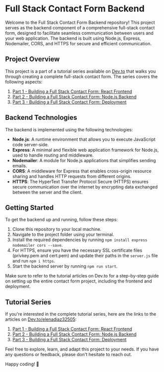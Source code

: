 # Full Stack Contact Form Backend

Welcome to the Full Stack Contact Form Backend repository! This project serves as the backend component of a comprehensive full-stack contact form, designed to facilitate seamless communication between users and your web application. The backend is built using Node.js, Express, Nodemailer, CORS, and HTTPS for secure and efficient communication.

## Project Overview

This project is a part of a tutorial series available on [Dev.to](https://dev.to/) that walks you through creating a complete full-stack contact form. The series covers the following aspects:

1. [Part 1 - Building a Full Stack Contact Form: React Frontend](https://dev.to/elenadiaz32505/creating-a-full-stack-contact-form-using-react-and-node-eoh-temp-slug-6816062)
2. [Part 2 - Building a Full Stack Contact Form: Node.js Backend](https://dev.to/elenadiaz32505/part-2-building-a-full-stack-contact-form-from-react-frontend-to-nodejs-backend-553e-temp-slug-1567873)
3. [Part 3 - Building a Full Stack Contact Form: Deployment](https://dev.to/elenadiaz32505/part-3-building-a-full-stack-contact-form-deployment-3o4d-temp-slug-3281173)

## Backend Technologies

The backend is implemented using the following technologies:

- **Node.js**: A runtime environment that allows you to execute JavaScript code server-side.
- **Express**: A minimal and flexible web application framework for Node.js, used to handle routing and middleware.
- **Nodemailer**: A module for Node.js applications that simplifies sending emails.
- **CORS**: A middleware for Express that enables cross-origin resource sharing and handles HTTP requests from different origins.
- **HTTPS**: The HyperText Transfer Protocol Secure (HTTPS) ensures secure communication over the internet by encrypting data exchanged between the server and the client.

## Getting Started

To get the backend up and running, follow these steps:

1. Clone this repository to your local machine.
2. Navigate to the project folder using your terminal.
3. Install the required dependencies by running `npm install express nodemailer cors --save`.
4. For HTTPS, ensure you have the necessary SSL certificate files (privkey.pem and cert.pem) and update their paths in the `server.js` file and run `npm i https`.
5. Start the backend server by running `npm run start`.

Make sure to refer to the tutorial articles on Dev.to for a step-by-step guide on setting up the entire contact form project, including the frontend and deployment.

## Tutorial Series

If you're interested in the complete tutorial series, here are the links to the articles on [Dev.to/elenadiaz32505](https://dev.to/elenadiaz32505):

1. [Part 1 - Building a Full Stack Contact Form: React Frontend](https://dev.to/elenadiaz32505/creating-a-full-stack-contact-form-using-react-and-node-eoh-temp-slug-6816062)
2. [Part 2 - Building a Full Stack Contact Form: Node.js Backend](https://dev.to/elenadiaz32505/part-2-building-a-full-stack-contact-form-from-react-frontend-to-nodejs-backend-553e-temp-slug-1567873)
3. [Part 3 - Building a Full Stack Contact Form: Deployment](https://dev.to/elenadiaz32505/part-3-building-a-full-stack-contact-form-deployment-3o4d-temp-slug-3281173)

Feel free to explore, learn, and adapt this project to your needs. If you have any questions or feedback, please don't hesitate to reach out.

Happy coding! 🚀
